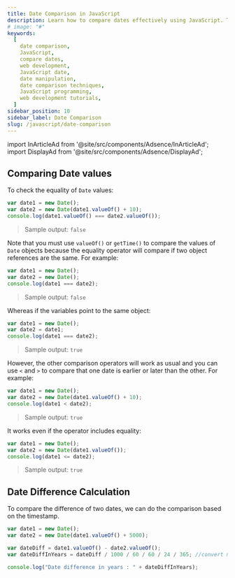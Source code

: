 ```yaml
---
title: Date Comparison in JavaScript
description: Learn how to compare dates effectively using JavaScript. This comprehensive guide provides step-by-step instructions on comparing dates, including various scenarios and common pitfalls to avoid. Enhance your JavaScript skills and ensure accurate date comparisons in your web development projects
# image: "#"
keywords:
  [
    date comparison,
    JavaScript,
    compare dates,
    web development,
    JavaScript date,
    date manipulation,
    date comparison techniques,
    JavaScript programming,
    web development tutorials,
  ]
sidebar_position: 10
sidebar_label: Date Comparison
slug: /javascript/date-comparison
---
```


import InArticleAd from '@site/src/components/Adsence/InArticleAd';
import DisplayAd from '@site/src/components/Adsence/DisplayAd';

<DisplayAd />

## Comparing Date values

To check the equality of `Date` values:

```js
var date1 = new Date();
var date2 = new Date(date1.valueOf() + 10);
console.log(date1.valueOf() === date2.valueOf());
```

> Sample output: `false`

Note that you must use `valueOf()` or `getTime()` to compare the values of `Date` objects because the equality operator will compare if two object references are the same. For example:

```js
var date1 = new Date();
var date2 = new Date();
console.log(date1 === date2);
```

> Sample output: `false`

Whereas if the variables point to the same object:

```js
var date1 = new Date();
var date2 = date1;
console.log(date1 === date2);
```

> Sample output: `true`

However, the other comparison operators will work as usual and you can use `<` and `>` to compare that one date is earlier or later than the other. For example:

```js
var date1 = new Date();
var date2 = new Date(date1.valueOf() + 10);
console.log(date1 < date2);
```

> Sample output: `true`

It works even if the operator includes equality:

```js
var date1 = new Date();
var date2 = new Date(date1.valueOf());
console.log(date1 <= date2);
```

> Sample output: `true`

<InArticleAd />

## Date Difference Calculation

To compare the difference of two dates, we can do the comparison based on the timestamp.

```js
var date1 = new Date();
var date2 = new Date(date1.valueOf() + 5000);

var dateDiff = date1.valueOf() - date2.valueOf();
var dateDiffInYears = dateDiff / 1000 / 60 / 60 / 24 / 365; //convert milliseconds into years

console.log("Date difference in years : " + dateDiffInYears);
```

<InArticleAd />
